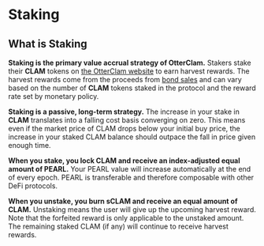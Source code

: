 # Staking

## What is Staking

**Staking is the primary value accrual strategy of OtterClam.** Stakers stake their **CLAM** tokens on [the OtterClam website](https://app.otterclam.finance/#/stake) to earn harvest rewards. The harvest rewards come from the proceeds from [bond sales](https://docs.otterclam.finance/basics/bonding) and can vary based on the number of **CLAM** tokens staked in the protocol and the reward rate set by monetary policy.

**Staking is a passive, long-term strategy.** The increase in your stake in **CLAM** translates into a falling cost basis converging on zero. This means even if the market price of CLAM drops below your initial buy price, the increase in your staked CLAM balance should outpace the fall in price given enough time.

**When you stake, you lock CLAM and receive an index-adjusted equal amount of PEARL.** Your PEARL value will increase automatically at the end of every epoch. PEARL is transferable and therefore composable with other DeFi protocols.

**When you unstake, you burn sCLAM and receive an equal amount of CLAM.** Unstaking means the user will give up the upcoming harvest reward. Note that the forfeited reward is only applicable to the unstaked amount. The remaining staked CLAM (if any) will continue to receive harvest rewards.

